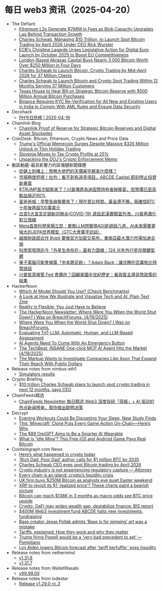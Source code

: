 # 每日 web3 资讯（2025-04-20）

- The Defiant
  - [Ethereum L2s Generate $768M in Fees as Blob Capacity Upgrades Lag Behind Transaction Growth](https://thedefiant.io/news/blockchains/ethereum-l2s-generate-768m-fees-blob-capacity-upgrades-lag-behind-transaction-32aeee86)
  - [Charles Schwab, Managing $10 Trillion, to Launch Spot Bitcoin Trading by April 2026 Under CEO Rick Wurster](https://thedefiant.io/news/tradfi-and-fintech/charles-schwab-managing-10-trillion-to-launch-spot-bitcoin-trading-april-2026-ad9bf09d)
  - [ECB's Christine Lagarde Urges Legislative Action for Digital Euro Launch by October 2025 to Boost EU Competitiveness](https://thedefiant.io/news/regulation/ecb-s-christine-lagarde-urges-legislative-action-digital-euro-launch-october-to-730c3a5b)
  - [London-Based Abraxas Capital Buys Nearly 3,000 Bitcoin Worth Over $250 Million in Four Days](https://thedefiant.io/news/markets/london-based-abraxas-capital-buys-nearly-3000-bitcoin-worth-over-250-million-7ab8f5ff)
  - [Charles Schwab to Launch Bitcoin, Crypto Trading by Mid-April 2026 for 37 Million Clients](https://thedefiant.io/news/tradfi-and-fintech/charles-schwab-to-launch-bitcoin-crypto-trading-mid-april-2026-37-million-e8b16de5)
  - [Charles Schwab to Launch Bitcoin and Crypto Spot Trading Within 12 Months Serving 37 Million Customers](https://thedefiant.io/news/tradfi-and-fintech/charles-schwab-to-launch-bitcoin-crypto-spot-trading-12-months-serving-37-4a2f657e)
  - [Texas House to Hear Bill on Strategic Bitcoin Reserve with $500 Million Annual Bitcoin Purchases](https://thedefiant.io/news/regulation/texas-house-to-hear-bill-on-strategic-bitcoin-reserve-500-million-annual-bitcoin-1973b8bc)
  - [Binance Requires KYC Re-Verification for All New and Existing Users in India to Comply With AML Rules and Ensure Data Security](https://thedefiant.io/news/regulation/binance-requires-kyc-re-verification-all-new-existing-users-india-to-comply-aml-cf5dad48)
- Decohack
  - [PH今日热榜 | 2025-04-19](https://decohack.com/producthunt-daily-2025-04-19/)
- Chainlink Blog
  - [Chainlink Proof of Reserve for Strategic Bitcoin Reserves and Digital Asset Stockpiles](https://blog.chain.link/proof-of-reserve-strategic-bitcoin-reserves/)
- CoinDesk: Bitcoin, Ethereum, Crypto News and Price Data
  - [Trump's Official Memecoin Surges Despite Massive $320 Million Unlock in Thin Holiday Trading](https://www.coindesk.com/markets/2025/04/19/trump-s-official-memecoin-surges-despite-massive-usd320-million-unlock-in-thin-holiday-trading)
  - [Slovenia Moves to Tax Crypto Profits at 25%](https://www.coindesk.com/policy/2025/04/19/slovenia-moves-to-tax-crypto-profits-at-25)
  - [Unpacking the DOJ's Crypto Enforcement Memo](https://www.coindesk.com/news-analysis/2025/04/19/unpacking-the-dojs-crypto-enforcement-memo)
- 動區動趨-最具影響力的區塊鏈新聞媒體
  - [從鏈上到樓上：幣圈大佬們的天價豪宅都長什麼樣？](https://www.blocktempo.com/a-look-at-the-mansions-of-crypto-tycoons/)
  - [市場極度短視！杜均：看不到有遠見項目，ABCDE Capital 即刻停止投資新專案](https://www.blocktempo.com/abcde-stop-investing-in-new-projects/)
  - [$TRUMP首次賦能來了？川普傳將為迷因幣持有者辦晚宴，但幣價已至高點血崩近90%](https://www.blocktempo.com/trump-dinner-for-trump-token-holders-price-drops-90/)
  - [富爸爸喊：早警告崩盤要來了！現在買比特幣、黃金還不晚，我確信BTC十年後將超100萬美元](https://www.blocktempo.com/robert-kiyosaki-shares-key-advice-amidst-great-depression/)
  - [白宮5大宣言定調新冠肺炎(COVID-19) 源自武漢實驗室外洩，川普再激化對立情緒](https://www.blocktempo.com/white-house-trumpets-covid-lab-leak-theory/)
  - [Meta首席科學家楊立昆：單靠LLM想實現AGI是胡說八道，AI未來需要更強大的JEPA世界模型（GTC大會萬字訪談）](https://www.blocktempo.com/yann-lecun-bill-dally-ai-future-challenges-open-source/)
  - [越南財政部合作 Bybit 要推官方加密交易所，東南亞最大潛力市場加速合規](https://www.blocktempo.com/vietnams-finance-ministry-partners-with-bybit/)
  - [科學家發現迄今「外星生命存在」最有力證據：124 光年外行星存關鍵氣體](https://www.blocktempo.com/scientists-discover-k2-18b-may-have-extrasolar-life/)
  - [量子電腦可能會揭露「中本聰足跡」？Adam Back：讓沈睡的百萬枚比特幣說話](https://www.blocktempo.com/adam-back-believes-quantum-attacks-may-reveal-satoshi-nakamotos-whereabouts/)
  - [川普若真接管 Fed 會爆炸？回顧美國半世紀歷史：看政客主導貨幣政策的結果](https://www.blocktempo.com/paul-krugman-criticizes-trump-for-not-interfering-with-fed-decision-making/)
- HackerNoon
  - [Which AI Model Should You Use? (Check Benchmarks)](https://hackernoon.com/which-ai-model-should-you-use-check-benchmarks?source=rss)
  - [A Look at How We Illustrate and Visualize Tech and AI: Plain Text Zine](https://hackernoon.com/a-look-at-how-we-illustrate-and-visualize-tech-and-ai-plain-text-zine?source=rss)
  - [Reality Is Flexible: You Just Have to Believe](https://hackernoon.com/reality-is-flexible-you-just-have-to-believe?source=rss)
  - [The HackerNoon Newsletter: Where Were You When the World Shut Down? I Was on BreachForums. (4/19/2025)](https://hackernoon.com/4-19-2025-newsletter?source=rss)
  - [Where Were You When the World Shut Down? I Was on BreachForums.](https://hackernoon.com/where-were-you-when-the-world-shut-down-i-was-on-breachforums?source=rss)
  - [Evaluating TnT-LLM: Automatic, Human, and LLM-Based Assessment](https://hackernoon.com/evaluating-tnt-llm-automatic-human-and-llm-based-assessment?source=rss)
  - [AI Agents Need To Come With An Emergency Button](https://hackernoon.com/ai-agents-need-to-come-with-an-emergency-button?source=rss)
  - [The TechBeat: INSANE One-click MCP AI Agent Hits the Market  (4/19/2025)](https://hackernoon.com/4-19-2025-techbeat?source=rss)
  - [The Markup Wants to Investigate Companies Like Axon That Expand Their Reach With Public Dollars](https://hackernoon.com/the-markup-wants-to-investigate-companies-like-axon-that-expand-their-reach-with-public-dollars?source=rss)
- Release notes from nimbus-eth1
  - [Simulators results](https://github.com/status-im/nimbus-eth1/releases/tag/sim-stat)
- Crypto Briefing
  - [$10 trillion Charles Schwab plans to launch spot crypto trading in next 12 months, says CEO](https://cryptobriefing.com/charles-schwab-spot-crypto-trading-2/)
- ChainFeeds精选
  - [ChainFeeds Newsletter 每日精选 Web3 深度投研「简报」+ AI 驱动的热点新闻榜单，帮你做出聪明决策](https://substack.chainfeeds.xyz/p/nubitbabylon-bitlayer-wintermute)
- Decrypt
  - [Evening Workouts Could Be Disrupting Your Sleep, New Study Finds](https://decrypt.co/315506/evening-workouts-disrupting-sleep)
  - [This 'Minecraft' Clone Puts Every Game Action On-Chain—Here’s Why](https://decrypt.co/315395/minecraft-clone-fully-on-chain)
  - [The $89 OmiGPT Aims to Be a Smarter AI Wearable](https://decrypt.co/315375/omigpt-aims-smarter-ai-wearable)
  - [What Is 'Idle Mine'? This Free iOS and Android Game Pays Real Bitcoin](https://decrypt.co/resources/what-is-idle-mine-ios-android-bitcoin-game)
- Cointelegraph.com News
  - [Here’s what happened in crypto today](https://cointelegraph.com/news/what-happened-in-crypto-today?utm_source=rss_feed&utm_medium=rss&utm_campaign=rss_partner_inbound)
  - [&#039;Rich Dad, Poor Dad&#039; author calls for $1 million BTC by 2035](https://cointelegraph.com/news/rich-dad-poor-dad-author-1-million-btc-2035?utm_source=rss_feed&utm_medium=rss&utm_campaign=rss_partner_inbound)
  - [Charles Schwab CEO eyes spot Bitcoin trading by April 2026](https://cointelegraph.com/news/charles-schwab-eyes-spot-bitcoin-trading-2026?utm_source=rss_feed&utm_medium=rss&utm_campaign=rss_partner_inbound)
  - [Crypto industry is not experiencing regulatory capture — Attorney](https://cointelegraph.com/news/crypto-industry-notexperiencing-regulatory-capture?utm_source=rss_feed&utm_medium=rss&utm_campaign=rss_partner_inbound)
  - [Every chain is an island: crypto’s liquidity crisis](https://cointelegraph.com/news/every-chain-is-an-island?utm_source=rss_feed&utm_medium=rss&utm_campaign=rss_partner_inbound)
  - [UK firm buys $250M Bitcoin as analysts eye quiet Easter weekend](https://cointelegraph.com/news/uk-investment-firm-buys-250-m-bitcoin-analysts-quiet-easter-weekend?utm_source=rss_feed&utm_medium=rss&utm_campaign=rss_partner_inbound)
  - [XRP to revisit its $1 &#039;realized price&#039;? These charts paint a bearish picture](https://cointelegraph.com/news/xrp-revisit-1-realized-price-charts-bearish-picture?utm_source=rss_feed&utm_medium=rss&utm_campaign=rss_partner_inbound)
  - [Bitcoin can reach $138K in 3 months as macro odds see BTC price upside](https://cointelegraph.com/news/bitcoin-can-reach-138k-in-3-months-macro-btc-price-upside?utm_source=rss_feed&utm_medium=rss&utm_campaign=rss_partner_inbound)
  - [Crypto, DeFi may widen wealth gap, destabilize finance: BIS report](https://cointelegraph.com/news/crypto-adoption-critical-mass-regulation-wealth-gap-bis?utm_source=rss_feed&utm_medium=rss&utm_campaign=rss_partner_inbound)
  - [$400M Web3 investment fund ABCDE halts new investments, fundraising](https://cointelegraph.com/news/400-m-web3-investment-fund-abcde-halts-investments-fundraising?utm_source=rss_feed&utm_medium=rss&utm_campaign=rss_partner_inbound)
  - [Base creator Jesse Pollak admits ‘Base is for pimping’ art was a mistake](https://cointelegraph.com/news/base-creator-jesse-pollak-issues-apology-controversial-digital-art?utm_source=rss_feed&utm_medium=rss&utm_campaign=rss_partner_inbound)
  - [Tariffs, explained: How they work and why they matter](https://cointelegraph.com/explained/tariffs-explained-how-they-work-and-why-they-matter?utm_source=rss_feed&utm_medium=rss&utm_campaign=rss_partner_inbound)
  - [Trump firing Powell would be a ‘very bad precedent to set’ — Pompliano](https://cointelegraph.com/news/united-states-donald-trump-jerome-powell-consequences-firing-federal-reserve?utm_source=rss_feed&utm_medium=rss&utm_campaign=rss_partner_inbound)
  - [Lyn Alden lowers Bitcoin forecast after ‘tariff kerfuffle,’ eyes liquidity](https://cointelegraph.com/news/bitcoin-price-year-end-prediction-lowered-lyn-alden-liquidity-tariffs?utm_source=rss_feed&utm_medium=rss&utm_campaign=rss_partner_inbound)
- Release notes from nethermind
  - [v1.31.8](https://github.com/NethermindEth/nethermind/releases/tag/1.31.8)
  - [v1.31.7](https://github.com/NethermindEth/nethermind/releases/tag/1.31.7)
- Release notes from WalletWasabi
  - [v99.99.00](https://github.com/WalletWasabi/WalletWasabi/releases/tag/v99.99.00)
- Release notes from lodestar
  - [Release v1.29.0-rc.3](https://github.com/ChainSafe/lodestar/releases/tag/v1.29.0-rc.3)
